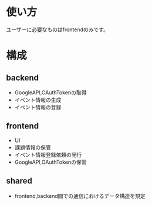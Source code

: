# 使い方

ユーザーに必要なものはfrontendのみです。

# 構成

## backend

- GoogleAPI,OAuthTokenの取得
- イベント情報の生成
- イベント情報の登録

## frontend

- UI
- 課題情報の保管
- イベント情報登録依頼の発行
- GoogleAPI,OAuthTokenの保管

## shared

- frontend,backend間での通信におけるデータ構造を規定
